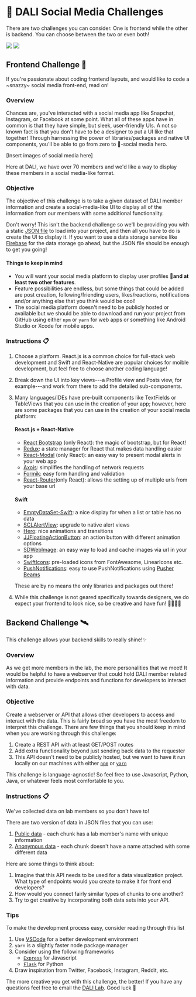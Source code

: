 # 🤳 DALI Social Media Challenges

There are two challenges you can consider. One is frontend while the other is backend. You can choose between the two or even both!

![](https://media.giphy.com/media/PEss2FFDJgTks/giphy.gif) ![](https://media1.giphy.com/media/81qzW2HFlIPDO/giphy.gif?cid=790b76115ca7adc96263346d6bda4bd6)

## Frontend Challenge 🎨

If you're passionate about coding frontend layouts, and would like to code a ~snazzy~ social media front-end, read on!

### Overview

Chances are, you've interacted with a social media app like Snapchat, Instagram, or Facebook at some point. What all of these apps have in common is that they have simple, but sleek, user-friendly UIs. A not so known fact is that you don't have to be a designer to put a UI like that together! Through harnessing the power of libraries/packages and native UI components, you'll be able to go from zero to 🦄-social media hero.

[Insert images of social media here]

Here at DALI, we have over 70 members and we'd like a way to display these members in a social media-like format.

### Objective

The objective of this challenge is to take a given dataset of DALI member information and create a social-media-like UI to display all of the information from our members with some additional functionality. 

Don't worry! This isn't the backend challenge so we'll be providing you with a static [JSON file](../data/DALI_Data.json) to load into your project, and then all you have to do is create the UI to display it. If you want to use a data storage service like [Firebase](https://firebase.google.com) for the data storage go ahead, but the JSON file should be enough to get you going!

#### Things to keep in mind
* You will want your social media platform to display user profiles 👥**and at least two other features**.
* Feature possibilities are endless, but some things that could be added are post creation, following/friending users, likes/reactions, notifications and/or anything else that you think would be cool!
* The social media platform doesn't need to be publicly hosted or available but we should be able to download and run your project from GitHub using either `npm` or `yarn` for web apps or something like Android Studio or Xcode for mobile apps.

### Instructions 📋 

1. Choose a platform. React.js is a common choice for full-stack web development and Swift and React-Native are popular choices for moible development, but feel free to choose another coding language!
2. Break down the UI into key views---a Profile view and Posts view, for example---and work from there to add the detailed sub-components.
3. Many languages/IDEs have pre-built components like TextFields or TableViews that you can use in the creation of your app; however, here are some packages that you can use in the creation of your social media platform:

    #### React.js + React-Native
    * [React Bootstrap](https://react-bootstrap.github.io/) (only React): the magic of bootstrap, but for React!
    * [Redux](https://brainhub.eu/blog/react-libraries/): a state manager for React that makes data handling easier
    * [React-Modal](https://github.com/reactjs/react-modal) (only React): an easy way to present modal alerts in your web app
    * [Axois](https://github.com/axios/axios): simplifies the handling of network requests
    * [Formik](https://github.com/jaredpalmer/formik): easy form handling and validation
    * [React-Router](https://github.com/jaredpalmer/formik)(only React): allows the setting up of multiple urls from your base url
    
    
    #### Swift
    * [EmptyDataSet-Swift](https://github.com/Xiaoye220/EmptyDataSet-Swift): a nice display for when a list or table has no data
    * [SCLAlertView](https://github.com/vikmeup/SCLAlertView-Swift): upgrade to native alert views
    * [Hero](https://github.com/HeroTransitions/Hero): nice animations and transitions
    * [JJFloatingActionButton](https://github.com/jjochen/JJFloatingActionButton): an action button with different animation options
    * [SDWebImage](https://github.com/SDWebImage/SDWebImage): an easy way to load and cache images via url in your app
    * [SwiftIcons](https://github.com/ranesr/SwiftIcons): pre-loaded icons from FontAwesome, LinearIcons etc.
    * [PushNotifications](https://cocoapods.org/pods/PushNotifications): easy to use PushNotifications using [Pusher Beams](https://pusher.com/beams)

    These are by no means the only libraries and packages out there!

4. While this challenge is not geared specifically towards designers, we do expect your frontend to look nice, so be creative and have fun! 👩‍🎨👨‍🎨

## Backend Challenge 🛰️

This challenge allows your backend skills to really shine!✨

### Overview

As we get more members in the lab, the more personalities that we meet! It would be helpful to have a webserver that could hold DALI member related information and provide endpoints and functions for developers to interact with data.

### Objective

Create a webserver or API that allows other developers to access and interact with the data. This is fairly broad so you have the most freedom to interpret this challenge. There are few things that you should keep in mind when you are working through this challenge:

1. Create a REST API with at least GET/POST routes
2. Add extra functionality beyond just sending back data to the requester
3. This API doesn't need to be publicly hosted, but we want to have it run locally on our machines with either [`npm`](https://www.npmjs.com/) or [`yarn`](https://yarnpkg.com/en/)

This challenge is language-agnostic! So feel free to use Javascript, Python, Java, or whatever feels most comfortable to you.

### Instructions 📋 

We've collected data on lab members so you don't have to!

There are two version of data in JSON files that you can use:

1. [Public data](https://github.com/dali-lab/dali-challenges/blob/master/data/DALI_Data.json) - each chunk has a lab member's name with unique information
2. [Anonymous data](https://github.com/dali-lab/dali-challenges/blob/master/data/DALI_Data-Anon.json) - each chunk doesn't have a name attached with some different data

Here are some things to think about:

1. Imagine that this API needs to be used for a data visualization project. What type of endpoints would you create to make it for front end developers?
2. How would you connect fairly similar types of chunks to one another?
3. Try to get creative by incorporating both data sets into your API.

### Tips
To make the development process easy, consider reading through this list

1. Use [VSCode](https://code.visualstudio.com) for a better development environment
2. `yarn` is a slightly faster node package manager
3. Consider using the following frameworks
    * [`Express`](https://expressjs.com/) for Javascript
    * [`Flask`](http://flask.pocoo.org/) for Python
4. Draw inspiration from Twitter, Facebook, Instagram, Reddit, etc.

The more creative you get with this challenge, the better! If you have any questions feel free to email the [DALI Lab](mailto:staff@dali.dartmouth.edu). Good luck 🚀

